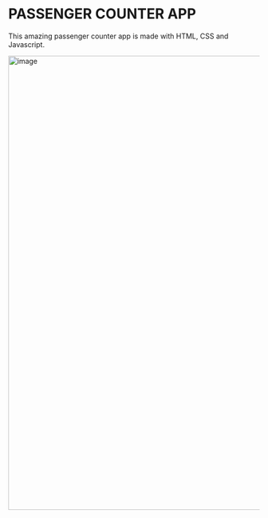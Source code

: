 # PASSENGER COUNTER APP

This amazing passenger counter app is made with HTML, CSS and Javascript.

<img width="909" alt="image" src="https://user-images.githubusercontent.com/114161683/212624147-0681a09e-c519-40b4-8d93-3ba09bcd4e77.png">
